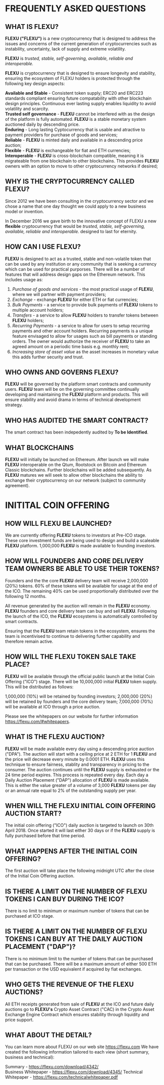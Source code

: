 # FREQUENTLY ASKED QUESTIONS #

## WHAT IS FLEXU? ##

**FLEXU ("FLEXU")** is a new cryptocurrency that is designed to address the issues and concerns of the current generation of cryptocurrencies such as instability, uncertainty, lack of supply and extreme volatility.

**FLEXU** is _trusted, stable, self-governing, available, reliable and interoperable._  

**FLEXU** is cryptocurrency that is designed to ensure longevity and stability, ensuring the ecosystem of FLEXU holders is protected through the following key design aspects:

**Available and Stable** - Consistent token supply; ERC20 and ERC223 standards compliant ensuring future compatability with other blockchain design principles. Continuous ever lasting supply enables liquidity to avoid volatility and scarcity.  
**Trusted self governance** - **FLEXU** cannot be interfered with as the design of the platform is fully automated. **FLEXU** is a stable monetary system auctioned daily by descending price.  
**Enduring** - Long lasting Cyptocurrency that is usable and atractive to payment providers for purchase of goods and services;  
**Reliable** - **FLEXU** is minted daily and available in a descending price auction;  
**Flexible** - **FLEXU** is exchangeable for fiat and ETH currencies;  
**Interoperable** - **FLEXU** is cross-blockchain compatible, meaning it is migrateable from one blockchain to other blockchains. This provides **FLEXU** owners with an option to move to other cryptocurrency networks if desired;  

## WHY IS THE CRYPTOCURRENCY CALLED FLEXU? ##

Since 2012 we have been consulting in the cryptocurrency sector and we chose a name that one day thought we could apply to a new business model or invention.   

In December 2016 we gave birth to the innovative concept of FLEXU a new **flexible** cryptocurrency that would be _trusted, stable, self-governing, available, reliable and interoperable._ designed to last for eternity.

## HOW CAN I USE FLEXU? ##

**FLEXU** is designed to act as a trusted, stable and non-volatile token that can be used by any institution or any community that is seeking a currency which can be used for practical purporses. There will be a number of features that will address design gaps on the Ethereum network. This includes usage as:

1. _Purchase of goods and services_ - the most practical usage of **FLEXU**, where we will partner with payment providers;    
2. _Exchange_ - exchange **FLEXU** for either ETH or fiat currencies;  
3. _Bulk Payments_ - a service to provide bulk payments of **FLEXU** tokens to multiple account holders;  
4. _Transfers_ - a service to allow **FLEXU** holders to transfer tokens between **FLEXU** holders;  
5. _Recurring Payments_ - a service to allow for users to setup recurring payments and other account holders. Recurring payments is a unique feature envisaged to allow for usages such as bill payments or standing orders. The owner would authorize the receiver of **FLEXU** to take an agreed amount on a periodic time basis e.g. monthly rent;  
6. _Increasing store of asset value_ as the asset increases in monetary value this adds further security and trust.

## WHO OWNS AND GOVERNS FLEXU? ##

**FLEXU** will be governed by the platform smart contracts and community users. **FLEXU** team will be on the governing committee continually developing and maintaining the **FLEXU** platform and products. This will ensure stability and avoid drama in terms of technical development strategy.

## WHO HAS AUDITED THE SMART CONTRACT? ##

The smart contract has been indepedently audited by **To be Identified**. 

## WHAT BLOCKCHAINS  ##

**FLEXU** will initially be launched on Ethereum. After launch we will make **FLEXU** interoperable on the Qtum, Rootstock on Bitcoin and Ethereum Classic blockchains. Further blockchains will be added subsequently. As **FLEXU** matures we will seek to allow other blockchains the ability to exchange their cryptocurrency on our network (subject to community agreement).  

# INITITAL COIN OFFERING ##

## HOW WILL FLEXU BE LAUNCHED? ##

We are currently offering **FLEXU** tokens to investors at Pre-ICO stage. These core investment funds are being used to design and build a scaleable **FLEXU** platform. 1,000,000 **FLEXU** is made available to founding investors.

## HOW WILL FOUNDERS AND CORE DELIVERY TEAM OWNERS BE ABLE TO USE THEIR TOKENS? ##

Founders and the the core **FLEXU** delivery team will receive 2,000,000 (20%) tokens. 60% of these tokens will be available for usage at the end of the ICO. The remaining 40% can be used proportionally distributed over the following 12 months. 

All revenue generated by the auction will remain in the **FLEXU** economy. **FLEXU** founders and core delivery team can buy and sell **FLEXU**. Following the launch of the ICO, the **FLEXU** ecosystems is automatically controlled by smart contracts.

Ensuring that the **FLEXU** team retain tokens in the ecosystem, ensures the team is incentivised to continue to delivering further capability and therefore remain active.  

## HOW WILL THE FLEXU TOKEN SALE TAKE PLACE? ##

**FLEXU** will be available through the official public launch at the Initial Coin Offering ("ICO") stage. There will be 10,000,000 initial **FLEXU** token supply. This will be distributed as follows:

1,000,000 (10%) will be retained by founding investors;
2,000,000 (20%) will be retained by founders and the core delivery team;
7,000,000 (70%) will be available at ICO through a price auction.

Please see the whitepapers on our website for further information https://flexu.com/#whitepapers.

## WHAT IS THE FLEXU AUCTION? ##

**FLEXU** will be made available every day using a descending price auction ("DPA"). The auction will start with a ceiling price at 2 ETH for 1 **FLEXU** and the price will decrease every minute by 0.0001 ETH. **FLEXU** uses this technique to ensure fairness, stablity and transparency in pricing to the consumer. The auction continues until the **FLEXU** supply is exhausted or the 24 time period expires. This process is repeated every day. Each day a Daily Auction Placement ("DAP") allocation of **FLEXU** is made available. This is either the value greater of a volume of 3,000 **FLEXU** tokens per day or an annual rate equal to 2% of the outstanding supply per year.  

## WHEN WILL THE FLEXU INITIAL COIN OFFERING AUCTION START? ##

The initial coin offering ("ICO") daily auction is targeted to launch on 30th April 2018. Once started it will last either 30 days or if the **FLEXU** supply is fully purchased before that time period. 

## WHAT HAPPENS AFTER THE INITIAL COIN OFFERING? ##

The first auction will take place the following midnight UTC after the close of the Initial Coin Offering auction.

## IS THERE A LIMIT ON THE NUMBER OF FLEXU TOKENS I CAN BUY DURING THE ICO? ##

There is no limit to minimum or maximum number of tokens that can be purchased at ICO stage.

## IS THERE A LIMIT ON THE NUMBER OF FLEXU TOKENS I CAN BUY AT THE DAILY AUCTION PLACEMENT ("DAP")? ##

There is no minimum limit to the number of tokens that can be purchased that can be purchased. There will be a maximum amount of either 500 ETH per transaction or the USD equivalent if acquired by fiat exchanges.  

## WHO GETS THE REVENUE OF THE FLEXU AUCTIONS? ##

All ETH receipts generated from sale of **FLEXU** at the ICO and future daily auctions go to **FLEXU's** Crypto Asset Contract ("CAC) in the Crypto Asset Exchange Engine Contract which ensures stability through liquidity and price support.

## WHAT ABOUT THE DETAIL? ##

You can learn more about FLEXU on our web site https://flexu.com
We have created the following information tailored to each view (short summary, business and technical):

Summary - https://flexu.com/download/4342/  
Business Whitepaper - https://flexu.com/download/4345/
Technical Whitepaper - https://flexu.com/technicalwhitepaper.pdf 
